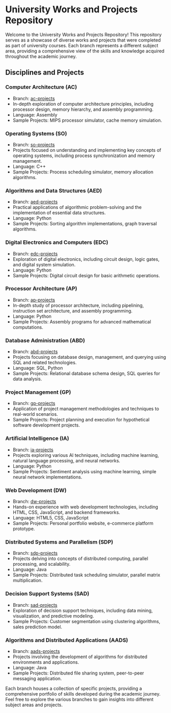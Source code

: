 # University Works and Projects Repository

Welcome to the University Works and Projects Repository! This repository serves as a showcase of diverse works and projects that were completed as part of university courses. Each branch represents a different subject area, providing a comprehensive view of the skills and knowledge acquired throughout the academic journey.

## Disciplines and Projects

### Computer Architecture (AC)
- Branch: [ac-projects](https://github.com/DMagalhaes19/Universidade/tree/AC)
- In-depth exploration of computer architecture principles, including processor design, memory hierarchy, and assembly programming.
- Language: Assembly
- Sample Projects: MIPS processor simulator, cache memory simulation.

### Operating Systems (SO)
- Branch: [so-projects](https://github.com/DMagalhaes19/Universidade/tree/SO)
- Projects focused on understanding and implementing key concepts of operating systems, including process synchronization and memory management.
- Language: C++
- Sample Projects: Process scheduling simulator, memory allocation algorithms.

### Algorithms and Data Structures (AED)
- Branch: [aed-projects](https://github.com/DMagalhaes19/Universidade/tree/AED)
- Practical applications of algorithmic problem-solving and the implementation of essential data structures.
- Language: Python
- Sample Projects: Sorting algorithm implementations, graph traversal algorithms.

### Digital Electronics and Computers (EDC)
- Branch: [edc-projects](https://github.com/your-username/EDC)
- Exploration of digital electronics, including circuit design, logic gates, and digital system simulation.
- Language: Python
- Sample Projects: Digital circuit design for basic arithmetic operations.

### Processor Architecture (AP)
- Branch: [ap-projects](https://github.com/your-username/ap-projects)
- In-depth study of processor architecture, including pipelining, instruction set architecture, and assembly programming.
- Language: Python
- Sample Projects: Assembly programs for advanced mathematical computations.

### Database Administration (ABD)
- Branch: [abd-projects](https://github.com/DMagalhaes19/Universidade/tree/ABD)
- Projects focusing on database design, management, and querying using SQL and related technologies.
- Language: SQL, Python
- Sample Projects: Relational database schema design, SQL queries for data analysis.

### Project Management (GP)
- Branch: [gp-projects](https://github.com/DMagalhaes19/Universidade/tree/IA)
- Application of project management methodologies and techniques to real-world scenarios.
- Sample Projects: Project planning and execution for hypothetical software development projects.

### Artificial Intelligence (IA)
- Branch: [ia-projects](https://github.com/DMagalhaes19/Universidade/tree/IA)
- Projects exploring various AI techniques, including machine learning, natural language processing, and neural networks.
- Language: Python
- Sample Projects: Sentiment analysis using machine learning, simple neural network implementations.

### Web Development (DW)
- Branch: [dw-projects](https://github.com/DMagalhaes19/Universidade/tree/DW)
- Hands-on experience with web development technologies, including HTML, CSS, JavaScript, and backend frameworks.
- Language: HTML5, CSS, JavaScript
- Sample Projects: Personal portfolio website, e-commerce platform prototype.

### Distributed Systems and Parallelism (SDP)
- Branch: [sdp-projects](https://github.com/DMagalhaes19/Universidade/tree/SDP)
- Projects delving into concepts of distributed computing, parallel processing, and scalability.
- Language: Java
- Sample Projects: Distributed task scheduling simulator, parallel matrix multiplication.

### Decision Support Systems (SAD)
- Branch: [sad-projects](https://github.com/DMagalhaes19/Universidade/tree/SAD)
- Exploration of decision support techniques, including data mining, visualization, and predictive modeling.
- Sample Projects: Customer segmentation using clustering algorithms, sales prediction model.

### Algorithms and Distributed Applications (AADS)
- Branch: [aads-projects](https://github.com/DMagalhaes19/Universidade/tree/AADS)
- Projects involving the development of algorithms for distributed environments and applications.
- Language: Java
- Sample Projects: Distributed file sharing system, peer-to-peer messaging application.

Each branch houses a collection of specific projects, providing a comprehensive portfolio of skills developed during the academic journey. Feel free to explore the various branches to gain insights into different subject areas and projects.
